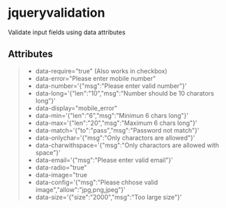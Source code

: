 # jqueryvalidation
Validate input fields using data attributes


## Attributes

> - data-require="true" (Also works in checkbox)
> - data-error="Please enter mobile number"
> - data-number='{"msg":"Please enter valid number"}'
> - data-long='{"len":"10","msg":"Number should be 10 charators long"}'
> - data-display="mobile_error"
> - data-min='{"len":"6","msg":"Minimun 6 chars long"}'
> - data-max='{"len":"20","msg":"Maximum 6 chars long"}'
> - data-match='{"to":"pass","msg":"Password not match"}'
> - data-onlychar='{"msg":"Only charactors are allowed"}'
> - data-charwithspace='{"msg":"Only charactors are allowed with space"}'
> - data-email='{"msg":"Please enter valid email"}'
> - data-radio="true"
> - data-image="true
> - data-config='{"msg":"Please chhose valid image","allow":"jpg,png,jpeg"}'
> - data-size='{"size":"2000","msg":"Too large size"}'
